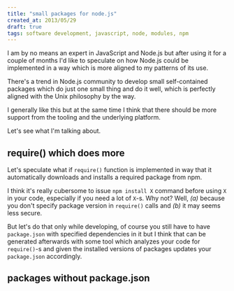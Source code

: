 ```yaml
---
title: "small packages for node.js"
created_at: 2013/05/29
draft: true
tags: software development, javascript, node, modules, npm
---
```


I am by no means an expert in JavaScript and Node.js but after using it for a
couple of months I'd like to speculate on how Node.js could be implemented in
a way which is more aligned to my patterns of its use.

There's a trend in Node.js community to develop small self-contained packages
which do just one small thing and do it well, which is perfectly aligned with
the Unix philosophy by the way.

I generally like this but at the same time I think that there should be more
support from the tooling and the underlying platform.

Let's see what I'm talking about.

## require() which does more

Let's speculate what if `require()` function is implemented in way that it
automatically downloads and installs a required package from npm.

I think it's really cubersome to issue `npm install X` command before using `X`
in your code, especially if you need a lot of `X`-s. Why not? Well, _(a)_ because
you don't specify package version in `require()` calls and _(b)_ it may seems
less secure.

But let's do that only while developing, of course you still have to have
`package.json` with specified dependencies in it but I think that can be
generated afterwards with some tool which analyzes your code for `require()`-s
and given the installed versions of packages updates your `package.json`
accordingly.

## packages without package.json
